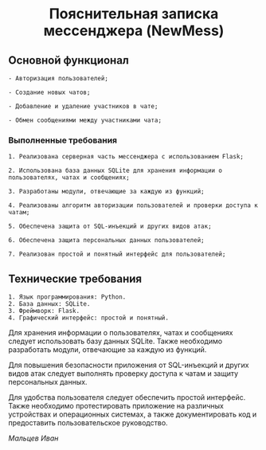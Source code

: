 # <p style="text-align: center;">Пояснительная записка мессенджера (NewMess)</p>

## Основной функционал

    - Авторизация пользователей;

    - Создание новых чатов;

    - Добавление и удаление участников в чате;

    - Обмен сообщениями между участниками чата;

### Выполненные требования

    1. Реализована серверная часть мессенджера с использованием Flask;

    2. Использована база данных SQLite для хранения информации о пользователях, чатах и сообщениях;

    3. Разработаны модули, отвечающие за каждую из функций;

    4. Реализованы алгоритм авторизации пользователей и проверки доступа к чатам;

    5. Обеспечена защита от SQL-инъекций и других видов атак;

    6. Обеспечена защита персональных данных пользователей;

    7. Реализован простой и понятный интерфейс для пользователей;

## Технические требования

    1. Язык программирования: Python.
    2. База данных: SQLite.
    3. Фреймворк: Flask.
    4. Графический интерфейс: простой и понятный.

Для хранения информации о пользователях, чатах и сообщениях следует использовать базу данных SQLite. Также необходимо разработать модули, отвечающие за каждую из функций.

Для повышения безопасности приложения от SQL-инъекций и других видов атак следует выполнять проверку доступа к чатам и защиту персональных данных.

Для удобства пользователя следует обеспечить простой интерфейс. Также необходимо протестировать приложение на различных устройствах и операционных системах, а также документировать код и предоставить пользовательское руководство.

_Мальцев Иван_
